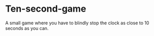 # Ten-second-game
A small game where you have to blindly stop the clock as close to 10 seconds as you can.
